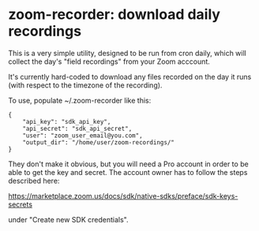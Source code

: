 # zoom-recorder: download daily recordings

This is a very simple utility, designed to be run from cron daily,
which will collect the day's "field recordings" from your Zoom acccount.

It's currently hard-coded to download any files recorded on the day it
runs (with respect to the timezone of the recording).

To use, populate ~/.zoom-recorder like this:

    {
        "api_key": "sdk_api_key",
        "api_secret": "sdk_api_secret",
        "user": "zoom_user_email@you.com",
        "output_dir": "/home/user/zoom-recordings/"
    }

They don't make it obvious, but you will need a Pro account in order to
be able to get the key and secret. The account owner has to follow the
steps described here:

https://marketplace.zoom.us/docs/sdk/native-sdks/preface/sdk-keys-secrets

under "Create new SDK credentials".

